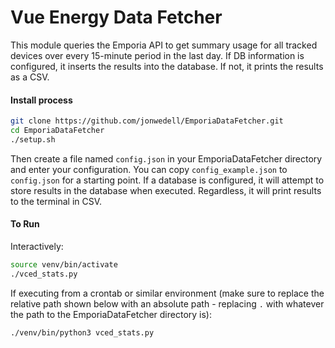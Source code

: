 # Vue Energy Data Fetcher

This module queries the Emporia API to get summary usage for all tracked devices
over every 15-minute period in the last day. If DB information is configured,
it inserts the results into the database. If not, it prints the results as a CSV.

#### Install process

```bash
git clone https://github.com/jonwedell/EmporiaDataFetcher.git
cd EmporiaDataFetcher
./setup.sh
``` 

Then create a file named `config.json` in your EmporiaDataFetcher directory and
enter your configuration. You can copy `config_example.json` to `config.json` for
a starting point. If a database is configured, it will attempt to store results
in the database when executed. Regardless, it will print results to the terminal
in CSV.

#### To Run

Interactively:

```bash
source venv/bin/activate
./vced_stats.py
```

If executing from a crontab or similar environment (make sure to replace the
relative path shown below with an absolute path - replacing `.` with whatever
the path to the EmporiaDataFetcher directory is):

```bash
./venv/bin/python3 vced_stats.py
```
